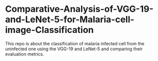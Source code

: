 # Comparative-Analysis-of-VGG-19-and-LeNet-5-for-Malaria-cell-image-Classification
This repo is about the classification of malaria infected cell from the uninfected one using the VGG-19 and LeNet-5 and comparing their evaluation metrics.
